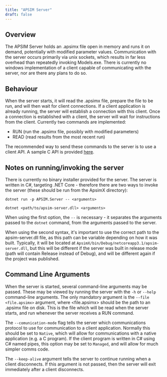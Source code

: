 ```yaml
---
title: "APSIM Server"
draft: false
---
```


## Overview

The APSIM Server holds an .apsimx file open in memory and runs it on demand, potentially with modified parameter values. Communication with the server occurs primarily via unix sockets, which results in far less overhead than repeatedly invoking Models.exe. There is currently no windows implementation of a client capable of communicating with the server, nor are there any plans to do so.

## Behaviour

When the server starts, it will read the .apsimx file, prepare the file to be run, and will then wait for client connections. If a client application is already running, the server will establish a connection with this client. Once a connection is established with a client, the server will wait for instructions from the client. Currently two commands are implemented:

- RUN (run the .apsimx file, possibly with modified parameters)
- READ (read results from the most recent run)

The recommended way to send these commands to the server is to use a client API. A sample C API is provided [here](https://github.com/APSIMInitiative/APSIM.Client).

## Notes on running/invoking the server

There is currently no binary installer provided for the server. The server is written in C#, targeting .NET Core - therefore there are two ways to invoke the server (these should be run from the ApsimX directory):

`dotnet run -p APSIM.Server -- <arguments>`

`dotnet <path/to/apsim-server.dll> <arguments>`

When using the first option, the `--` is necessary - it separates the arguments passed to the `dotnet` command, from the arguments passed to the server.

When using the second syntax, it's important to use the correct path to the apsim-server.dll file, as this path can be variable depending on how it was built. Typically, it will be located at `ApsimX/bin/Debug/netcoreapp3.1/apsim-server.dll`, but this will be different if the server was built in release mode (path will contain Release instead of Debug), and will be different again if the project was published.

## Command Line Arguments

When the server is started, several command-line arguments may be passed. These may be viewed by running the server with the `-h` or `--help` command-line arguments. The only mandatory argument is the `--file <file.apsimx>` argument, where <file.apsimx> should be the path to an .apsimx file on disk. This is the file which will be read when the server starts, and run whenever the server receives a RUN command.

The `--comunication-mode` flag tells the server which communications protocol to use for communication to a client application. Normally this should be set to `Native`, which will allow for communications with a native application (e.g. a C program). If the client program is written in C# using C# named pipes, this option may be set to `Managed`, and will allow for much simpler comms code.

The `--keep-alive` argument tells the server to continue running when a client disconnects. If this argument is not passed, then the server will exit immediately after a client disconnects.
